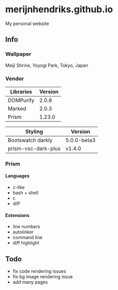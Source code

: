 # merijnhendriks.github.io

My personal website

## Info

### Wallpaper

Meiji Shrine, Yoyogi Park, Tokyo, Japan

### Vendor

**Libraries**      | **Version**
------------------ | -----------
DOMPurify          | 2.0.8
Marked             | 2.0.3
Prism              | 1.23.0

**Styling**         | **Version**
------------------- | -----------
Bootswatch darkly   | 5.0.0-beta3
prism-vsc-dark-plus | v1.4.0

### Prism

#### Languages

- c-like
- bash + shell
- c
- diff

#### Extensions

- line numbers
- autolinker
- command line
- diff highlight

## Todo

- fix code rendering issues
- fix bg image rendering issue
- add many pages

